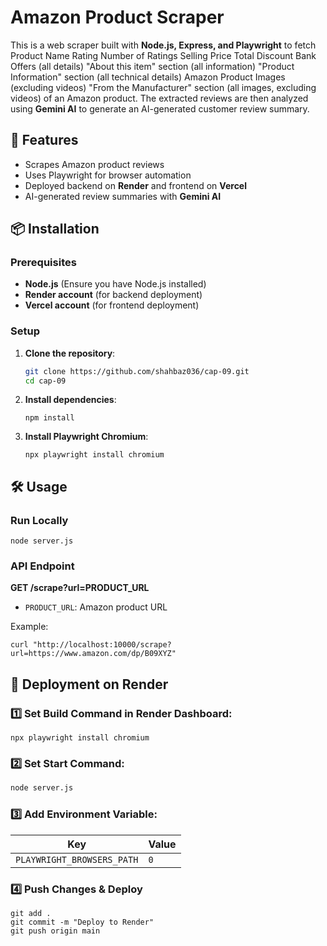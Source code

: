 # Amazon Product Scraper

This is a web scraper built with **Node.js, Express, and Playwright** to fetch 
Product Name
Rating
Number of Ratings
Selling Price
Total Discount
Bank Offers (all details)
"About this item" section (all information)
"Product Information" section (all technical details)
Amazon Product Images (excluding videos)
"From the Manufacturer" section (all images, excluding videos) 
of an Amazon product. The extracted reviews are then analyzed using **Gemini AI** to generate an AI-generated customer review summary.

## 🚀 Features
- Scrapes Amazon product reviews
- Uses Playwright for browser automation
- Deployed backend on **Render** and frontend on **Vercel**
- AI-generated review summaries with **Gemini AI**

## 📦 Installation

### Prerequisites
- **Node.js** (Ensure you have Node.js installed)
- **Render account** (for backend deployment)
- **Vercel account** (for frontend deployment)

### Setup
1. **Clone the repository**:
   ```sh
   git clone https://github.com/shahbaz036/cap-09.git
   cd cap-09
   ```

2. **Install dependencies**:
   ```
   npm install
   ```

3. **Install Playwright Chromium**:
   ```
   npx playwright install chromium
   ```

## 🛠️ Usage

### Run Locally
```
node server.js
```

### API Endpoint
**GET /scrape?url=PRODUCT_URL**
- `PRODUCT_URL`: Amazon product URL

Example:
```
curl "http://localhost:10000/scrape?url=https://www.amazon.com/dp/B09XYZ"
```

## 🚀 Deployment on Render

### 1️⃣ Set **Build Command** in Render Dashboard:
```
npx playwright install chromium
```

### 2️⃣ Set **Start Command**:
```sh
node server.js
```

### 3️⃣ Add Environment Variable:
| Key | Value |
|--------------------|-------|
| `PLAYWRIGHT_BROWSERS_PATH` | `0` |

### 4️⃣ Push Changes & Deploy
```
git add .
git commit -m "Deploy to Render"
git push origin main
```
